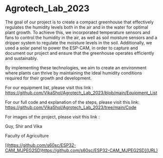# Agrotech_Lab_2023

The goal of our project is to create a compact greenhouse that effectively regulates the humidity levels both in the air and in the water for optimal plant growth. To achieve this, we incorporated temperature sensors and fans to control the humidity in the air, as well as soil moisture sensors and a dripper system to regulate the moisture levels in the soil.
Additionally, we used a solar panel to power the ESP-CAM, in order to capture and document our project and ensure that the greenhouse operates efficiently and sustainably. 

By implementing these technologies, we aim to create an environment where plants can thrive by maintaining the ideal humidity conditions required for their growth and development.

For our equipment list, please visit this link : https://github.com/VikaShol/Agrotech_Lab_2023/blob/main/Equipment_List

For our full code and explanation of the steps, please visit this link: https://github.com/VikaShol/Agrotech_Lab_2023/tree/main/Code

For images of the project, please visit this link :

Guy, Shir and Vika

Faculty of Agriculture


[(https://github.com/s60sc/ESP32-CAM_MJPEG2SD)https://github.com/s60sc/ESP32-CAM_MJPEG2SD](URL)



